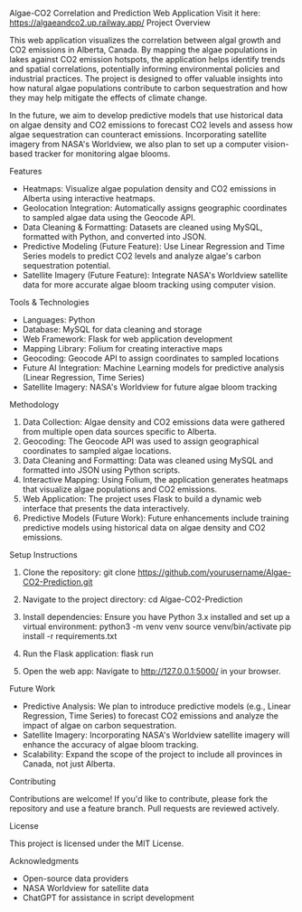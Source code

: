 Algae-CO2 Correlation and Prediction Web Application
Visit it here: https://algaeandco2.up.railway.app/
Project Overview

This web application visualizes the correlation between algal growth and CO2 emissions in Alberta, Canada. By mapping the algae populations in lakes against CO2 emission hotspots, the application helps identify trends and spatial correlations, potentially informing environmental policies and industrial practices. The project is designed to offer valuable insights into how natural algae populations contribute to carbon sequestration and how they may help mitigate the effects of climate change.

In the future, we aim to develop predictive models that use historical data on algae density and CO2 emissions to forecast CO2 levels and assess how algae sequestration can counteract emissions. Incorporating satellite imagery from NASA's Worldview, we also plan to set up a computer vision-based tracker for monitoring algae blooms.

Features

- Heatmaps: Visualize algae population density and CO2 emissions in Alberta using interactive heatmaps.
- Geolocation Integration: Automatically assigns geographic coordinates to sampled algae data using the Geocode API.
- Data Cleaning & Formatting: Datasets are cleaned using MySQL, formatted with Python, and converted into JSON.
- Predictive Modeling (Future Feature): Use Linear Regression and Time Series models to predict CO2 levels and analyze algae's carbon sequestration potential.
- Satellite Imagery (Future Feature): Integrate NASA's Worldview satellite data for more accurate algae bloom tracking using computer vision.

Tools & Technologies

- Languages: Python
- Database: MySQL for data cleaning and storage
- Web Framework: Flask for web application development
- Mapping Library: Folium for creating interactive maps
- Geocoding: Geocode API to assign coordinates to sampled locations
- Future AI Integration: Machine Learning models for predictive analysis (Linear Regression, Time Series)
- Satellite Imagery: NASA's Worldview for future algae bloom tracking

Methodology

1. Data Collection: Algae density and CO2 emissions data were gathered from multiple open data sources specific to Alberta.
2. Geocoding: The Geocode API was used to assign geographical coordinates to sampled algae locations.
3. Data Cleaning and Formatting: Data was cleaned using MySQL and formatted into JSON using Python scripts.
4. Interactive Mapping: Using Folium, the application generates heatmaps that visualize algae populations and CO2 emissions.
5. Web Application: The project uses Flask to build a dynamic web interface that presents the data interactively.
6. Predictive Models (Future Work): Future enhancements include training predictive models using historical data on algae density and CO2 emissions.

Setup Instructions

1. Clone the repository:
   git clone https://github.com/yourusername/Algae-CO2-Prediction.git

2. Navigate to the project directory:
   cd Algae-CO2-Prediction

3. Install dependencies:
   Ensure you have Python 3.x installed and set up a virtual environment:
   python3 -m venv venv
   source venv/bin/activate
   pip install -r requirements.txt

4. Run the Flask application:
   flask run

5. Open the web app:
   Navigate to http://127.0.0.1:5000/ in your browser.

Future Work

- Predictive Analysis: We plan to introduce predictive models (e.g., Linear Regression, Time Series) to forecast CO2 emissions and analyze the impact of algae on carbon sequestration.
- Satellite Imagery: Incorporating NASA's Worldview satellite imagery will enhance the accuracy of algae bloom tracking.
- Scalability: Expand the scope of the project to include all provinces in Canada, not just Alberta.

Contributing

Contributions are welcome! If you'd like to contribute, please fork the repository and use a feature branch. Pull requests are reviewed actively.

License

This project is licensed under the MIT License.

Acknowledgments

- Open-source data providers
- NASA Worldview for satellite data
- ChatGPT for assistance in script development
